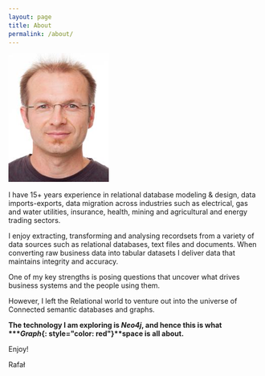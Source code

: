 ```yaml
---
layout: page
title: About
permalink: /about/
---
```


![Graph Data Engineer :)](/assets/images/rmj_mini_photo_.jpg)
    
I have 15+ years experience in relational database modeling & design, data imports-exports, data migration across industries such as electrical, gas and water utilities, insurance, health, mining and agricultural and energy trading sectors.

I enjoy extracting, transforming and analysing recordsets from a variety of data sources such as relational databases, text files and documents. When converting raw business data into tabular datasets I deliver data that maintains integrity and accuracy.

One of my key strengths is posing questions that uncover what drives business systems and the people using them. 

However, I left the Relational world to venture out into the universe of Connected semantic databases and graphs.

<b>The technology I am exploring is **_Neo4j_**, and hence this is what ****Graph*{: style="color: red"}****space** is all about.</b>

Enjoy!

Rafał
